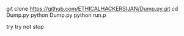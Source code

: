git clone https://github.com/ETHICALHACKERSIJAN/Dump.py.git
cd Dump.py
python Dump.py
python run.p

try try not stop
